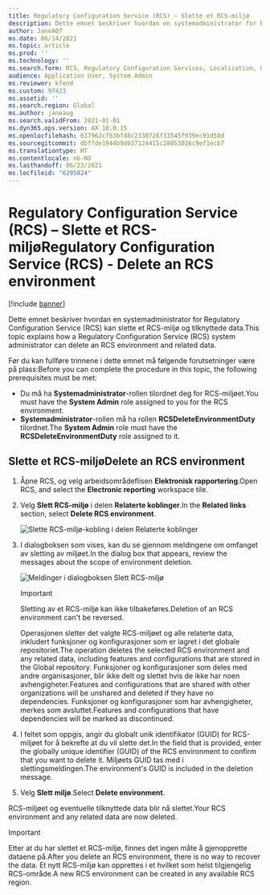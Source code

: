```yaml
---
title: Regulatory Configuration Service (RCS) – Slette et RCS-miljø
description: Dette emnet beskriver hvordan en systemadministrator for Regulatory Configuration Service (RCS) kan slette et RCS-miljø og tilknyttede data.
author: JaneA07
ms.date: 06/14/2021
ms.topic: article
ms.prod: ''
ms.technology: ''
ms.search.form: RCS, Regulatory Configuration Services, Localization, Global
audience: Application User, System Admin
ms.reviewer: kfend
ms.custom: 97423
ms.assetid: ''
ms.search.region: Global
ms.author: janeaug
ms.search.validFrom: 2021-01-01
ms.dyn365.ops.version: AX 10.0.15
ms.openlocfilehash: 637962cf63bfd8c2330726f33545f939ec91d58d
ms.sourcegitcommit: dbffde1944b9d037124415c28053036c9ef1ecb7
ms.translationtype: HT
ms.contentlocale: nb-NO
ms.lasthandoff: 06/23/2021
ms.locfileid: "6295824"
---
```

# <a name="regulatory-configuration-service-rcs---delete-an-rcs-environment"></a><span data-ttu-id="74e27-103">Regulatory Configuration Service (RCS) – Slette et RCS-miljø</span><span class="sxs-lookup"><span data-stu-id="74e27-103">Regulatory Configuration Service (RCS) - Delete an RCS environment</span></span>

[!include [banner](../includes/banner.md)]

<span data-ttu-id="74e27-104">Dette emnet beskriver hvordan en systemadministrator for Regulatory Configuration Service (RCS) kan slette et RCS-miljø og tilknyttede data.</span><span class="sxs-lookup"><span data-stu-id="74e27-104">This topic explains how a Regulatory Configuration Service (RCS) system administrator can delete an RCS environment and related data.</span></span>

<span data-ttu-id="74e27-105">Før du kan fullføre trinnene i dette emnet må følgende forutsetninger være på plass:</span><span class="sxs-lookup"><span data-stu-id="74e27-105">Before you can complete the procedure in this topic, the following prerequisites must be met:</span></span>

- <span data-ttu-id="74e27-106">Du må ha **Systemadministrator**-rollen tilordnet deg for RCS-miljøet.</span><span class="sxs-lookup"><span data-stu-id="74e27-106">You must have the **System Admin** role assigned to you for the RCS environment.</span></span>
- <span data-ttu-id="74e27-107">**Systemadministrator**-rollen må ha rollen **RCSDeleteEnvironmentDuty** tilordnet.</span><span class="sxs-lookup"><span data-stu-id="74e27-107">The **System Admin** role must have the **RCSDeleteEnvironmentDuty** role assigned to it.</span></span>

## <a name="delete-an-rcs-environment"></a><span data-ttu-id="74e27-108">Slette et RCS-miljø</span><span class="sxs-lookup"><span data-stu-id="74e27-108">Delete an RCS environment</span></span>

1. <span data-ttu-id="74e27-109">Åpne RCS, og velg arbeidsområdeflisen **Elektronisk rapportering**.</span><span class="sxs-lookup"><span data-stu-id="74e27-109">Open RCS, and select the **Electronic reporting** workspace tile.</span></span>
2. <span data-ttu-id="74e27-110">Velg **Slett RCS-miljø** i delen **Relaterte koblinger**.</span><span class="sxs-lookup"><span data-stu-id="74e27-110">In the **Related links** section, select **Delete RCS environment**.</span></span>

    ![Slette RCS-miljø-kobling i delen Relaterte koblinger](media/01_RCS-Delete-Environ-Related-Link.PNG)

3. <span data-ttu-id="74e27-112">I dialogboksen som vises, kan du se gjennom meldingene om omfanget av sletting av miljøet.</span><span class="sxs-lookup"><span data-stu-id="74e27-112">In the dialog box that appears, review the messages about the scope of environment deletion.</span></span>

    ![Meldinger i dialogboksen Slett RCS-miljø](media/01_RCS-Delete-Environ-Msg_noGUID.PNG)

    > [!IMPORTANT]
    > <span data-ttu-id="74e27-114">Sletting av et RCS-miljø kan ikke tilbakeføres.</span><span class="sxs-lookup"><span data-stu-id="74e27-114">Deletion of an RCS environment can't be reversed.</span></span>
    >
    > <span data-ttu-id="74e27-115">Operasjonen sletter det valgte RCS-miljøet og alle relaterte data, inkludert funksjoner og konfigurasjoner som er lagret i det globale repositoriet.</span><span class="sxs-lookup"><span data-stu-id="74e27-115">The operation deletes the selected RCS environment and any related data, including features and configurations that are stored in the Global repository.</span></span> <span data-ttu-id="74e27-116">Funksjoner og konfigurasjoner som deles med andre organisasjoner, blir ikke delt og slettet hvis de ikke har noen avhengigheter.</span><span class="sxs-lookup"><span data-stu-id="74e27-116">Features and configurations that are shared with other organizations will be unshared and deleted if they have no dependencies.</span></span> <span data-ttu-id="74e27-117">Funksjoner og konfigurasjoner som har avhengigheter, merkes som avsluttet.</span><span class="sxs-lookup"><span data-stu-id="74e27-117">Features and configurations that have dependencies will be marked as discontinued.</span></span>

4. <span data-ttu-id="74e27-118">I feltet som oppgis, angir du globalt unik identifikator (GUID) for RCS-miljøet for å bekrefte at du vil slette det.</span><span class="sxs-lookup"><span data-stu-id="74e27-118">In the field that is provided, enter the globally unique identifier (GUID) of the RCS environment to confirm that you want to delete it.</span></span> <span data-ttu-id="74e27-119">Miljøets GUID tas med i slettingsmeldingen.</span><span class="sxs-lookup"><span data-stu-id="74e27-119">The environment's GUID is included in the deletion message.</span></span>
5. <span data-ttu-id="74e27-120">Velg **Slett miljø**.</span><span class="sxs-lookup"><span data-stu-id="74e27-120">Select **Delete environment**.</span></span>
    
<span data-ttu-id="74e27-121">RCS-miljøet og eventuelle tilknyttede data blir nå slettet.</span><span class="sxs-lookup"><span data-stu-id="74e27-121">Your RCS environment and any related data are now deleted.</span></span>

> [!IMPORTANT]
> <span data-ttu-id="74e27-122">Etter at du har slettet et RCS-miljø, finnes det ingen måte å gjenopprette dataene på.</span><span class="sxs-lookup"><span data-stu-id="74e27-122">After you delete an RCS environment, there is no way to recover the data.</span></span> <span data-ttu-id="74e27-123">Et nytt RCS-miljø kan opprettes i et hvilket som helst tilgjengelig RCS-område.</span><span class="sxs-lookup"><span data-stu-id="74e27-123">A new RCS environment can be created in any available RCS region.</span></span>
